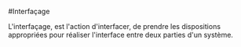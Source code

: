 #Interfaçage 

L'interfaçage, est l'action d'interfacer, de prendre les dispositions appropriées pour réaliser l'interface entre deux parties d'un système.
